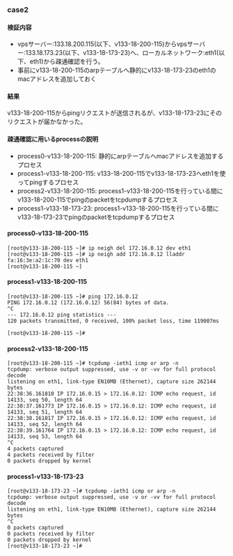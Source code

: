 ### case2
#### 検証内容
- vpsサーバー:133.18.200.115(以下、v133-18-200-115)からvpsサーバー:133.18.173.23(以下、v133-18-173-23)へ、ローカルネットワーク:eth1(以下、eth1)から疎通確認を行う。
- 事前にv133-18-200-115のarpテーブルへ静的にv133-18-173-23のeth1のmacアドレスを追加しておく

#### 結果
v133-18-200-115からpingリクエストが送信されるが、v133-18-173-23にそのリクエストが届かなかった。


#### 疎通確認に用いるprocessの説明
- process0-v133-18-200-115: 静的にarpテーブルへmacアドレスを追加するプロセス
- process1-v133-18-200-115: v133-18-200-115でv133-18-173-23へeth1を使ってpingするプロセス
- process2-v133-18-200-115: process1-v133-18-200-115を行っている間にv133-18-200-115でpingのpacketをtcpdumpするプロセス
- process1-v133-18-173-23: process1-v133-18-200-115を行っている間にv133-18-173-23でpingのpacketをtcpdumpするプロセス

#### process0-v133-18-200-115
```
[root@v133-18-200-115 ~]# ip neigh del 172.16.0.12 dev eth1
[root@v133-18-200-115 ~]# ip neigh add 172.16.0.12 lladdr fa:16:3e:a2:1c:70 dev eth1
[root@v133-18-200-115 ~]
```
#### process1-v133-18-200-115
```
[root@v133-18-200-115 ~]# ping 172.16.0.12
PING 172.16.0.12 (172.16.0.12) 56(84) bytes of data.
^C
--- 172.16.0.12 ping statistics ---
120 packets transmitted, 0 received, 100% packet loss, time 119007ms

[root@v133-18-200-115 ~]# 
```

#### process2-v133-18-200-115
```
[root@v133-18-200-115 ~]# tcpdump -ieth1 icmp or arp -n
tcpdump: verbose output suppressed, use -v or -vv for full protocol decode
listening on eth1, link-type EN10MB (Ethernet), capture size 262144 bytes
22:38:36.161810 IP 172.16.0.15 > 172.16.0.12: ICMP echo request, id 14133, seq 50, length 64
22:38:37.161773 IP 172.16.0.15 > 172.16.0.12: ICMP echo request, id 14133, seq 51, length 64
22:38:38.161817 IP 172.16.0.15 > 172.16.0.12: ICMP echo request, id 14133, seq 52, length 64
22:38:39.161764 IP 172.16.0.15 > 172.16.0.12: ICMP echo request, id 14133, seq 53, length 64
^C
4 packets captured
4 packets received by filter
0 packets dropped by kernel
```

#### process1-v133-18-173-23
```
[root@v133-18-173-23 ~]# tcpdump -ieth1 icmp or arp -n
tcpdump: verbose output suppressed, use -v or -vv for full protocol decode
listening on eth1, link-type EN10MB (Ethernet), capture size 262144 bytes
^C
0 packets captured
0 packets received by filter
0 packets dropped by kernel
[root@v133-18-173-23 ~]# 
```
